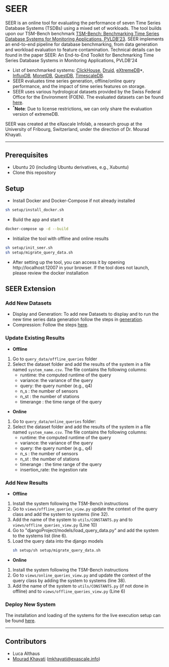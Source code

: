 # SEER

SEER is an online tool for evaluating the performance of seven Time Series Database Systems (TSDBs) using a mixed set of workloads. The tool builds upon our TSM-Bench benchmark [TSM-Bench: Benchmarking Time Series Database Systems for Monitoring Applications, PVLDB'23](https://www.vldb.org/pvldb/vol16/p3363-khelifati.pdf). SEER implements an end-to-end pipeline for database benchmarking, from data generation and workload evaluation to feature contamination. 
Technical details can be found in the paper SEER: An End-to-End Toolkit for Benchmarking Time Series Database Systems in Monitoring Applications, PVLDB'24
- List of benchmarked systems: [ClickHouse](https://clickhouse.com/), [Druid](https://druid.apache.org/), [eXtremeDB](https://www.mcobject.com/)*, [InfluxDB](https://docs.influxdata.com/influxdb/v1.7/), [MonetDB](https://www.monetdb.org/easy-setup/), [QuestDB](https://questdb.io/), [TimescaleDB](https://www.timescale.com/).
- SEER evaluates time series generation, offline/online query performance, and the impact of time series features on storage.
- SEER uses various hydrological datasets provided by the Swiss Federal Office for the Environment (FOEN). The evaluated datasets can be found [here](https://github.com/eXascaleInfolab/TSM-Bench/tree/main/datasets).
- <sup>*</sup>**Note**: Due to license restrictions, we can only share the evaluation version of extremeDB. 


 SEER was created at the eXascale Infolab, a research group at the University of Fribourg, Switzerland, under the direction of Dr. Mourad Khayati. 

___


##  Prerequisites

- Ubuntu 20 (including Ubuntu derivatives, e.g., Xubuntu) 
- Clone this repository 

[//]: # (- Install Docker and Docker-Compose)

[//]: # (___)


## Setup
- Install Docker and Docker-Compose if not already installed
```bash
sh setup/install_docker.sh
```  

- Build the app and start it
```bash
docker-compose up -d --build
```
- Initialize the tool with offline and online results

```bash
sh setup/init_seer.sh
sh setup/migrate_query_data.sh
```
- After setting up the tool, you can access it by opening http://localhost:12007 in your browser. If the tool does not launch, please review the docker installation






## SEER Extension

### Add New Datasets
- Display and Generation: To add new Datasets to display and to run the new time series data generation follow the steps in [generation](generation/README.md).
- Compression: Follow the steps [here](compression_data/README.bd).

### Update Existing Results
- **Offline**
1. Go to `query_data/offline_queries` folder
2. Select the dataset folder and add the results of the system in a file named `system_name.csv`. The file contains the following columns:
    - runtime: the computed runtime of the query
    - variance: the variance of the query
    - query: the query number (e.g., q4)
    - n_s : the number of sensors
    - n_st : the number of stations
    - timerange : the time range of the query
- **Online**
1. Go to `query_data/online_queries` folder:
2. Select the dataset folder and add the results of the system in a file named `system_name.csv`. The file contains the following columns:
    - runtime: the computed runtime of the query
    - variance: the variance of the query
    - query: the query number (e.g., q4)
    - n_s : the number of sensors
    - n_st : the number of stations
    - timerange : the time range of the query
    - insertion_rate: the ingestion rate
  

### Add New Results
- **Offline**
1. Install the system following the TSM-Bench instructions
2. Go to `views/offline_queries_view.py` update the context of the query class and add the system to systems (line 32).
3. Add the name of the system to `utils/CONSTANTS.py` and to `views/offline_queries_view.py` (Line 10)
4. Go to "djangoProject/models/load_query_data.py" and add the system to the systems list (line 6).
5. Load the query data into the django models
   ```bash
   sh setup/sh setup/migrate_query_data.sh
   ```
- **Online**
1. Install the system following the TSM-Bench instructions
2. Go to `views/online_queries_view.py` and update the context of the query class by adding the system to systems (line 38).
3. Add the name of the system to `utils/CONSTANTS.py` (if not done in offline) and to `views/offline_queries_view.py` (Line 6)


###  Deploy New System

The installation and loading of the systems for the live execution setup can be found [here](systems/README.md).

    

___

## Contributors

- Luca Althaus
- [Mourad Khayati](https://exascale.info/members/mourad-khayati/) (mkhayati@exascale.info)






